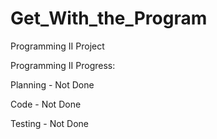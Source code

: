 # Get_With_the_Program
Programming II Project


Programming II Progress:

Planning - Not Done

Code - Not Done

Testing - Not Done
